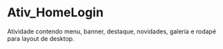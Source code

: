 # Ativ_HomeLogin
Atividade contendo menu, banner, destaque, novidades, galeria e rodapé para layout de desktop.

